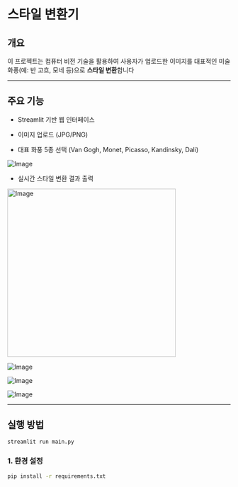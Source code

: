 # 스타일 변환기

## 개요

이 프로젝트는 컴퓨터 비전 기술을 활용하여
사용자가 업로드한 이미지를 대표적인 미술 화풍(예: 반 고흐, 모네 등)으로 **스타일 변환**합니다  

---

## 주요 기능

- Streamlit 기반 웹 인터페이스

- 이미지 업로드 (JPG/PNG)

- 대표 화풍 5종 선택 (Van Gogh, Monet, Picasso, Kandinsky, Dali)

![Image](https://github.com/user-attachments/assets/f8abfb4a-0e79-4a51-9b75-17d05db7f108)

- 실시간 스타일 변환 결과 출력

<img width="380" alt="Image" src="https://github.com/user-attachments/assets/a17d8f3c-53eb-42f5-a915-d4994e330a78" />

![Image](https://github.com/user-attachments/assets/24f66981-017d-489f-9153-c84acd4c770f)

![Image](https://github.com/user-attachments/assets/78c9a239-51ae-4618-9180-0e123f6518c7)

![Image](https://github.com/user-attachments/assets/3a383ca9-b2f5-4b1e-99c9-754a42d76c89)

---

## 실행 방법

```bash
streamlit run main.py
```

### 1. 환경 설정  

```bash
pip install -r requirements.txt
```
